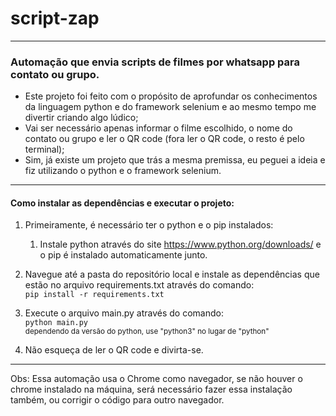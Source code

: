# script-zap

***

### Automação que envia scripts de filmes por whatsapp para contato ou grupo.

* Este projeto foi feito com o propósito de aprofundar os conhecimentos da linguagem python e do framework selenium e ao mesmo tempo me divertir criando algo lúdico;
* Vai ser necessário apenas informar o filme escolhido, o nome do contato ou grupo e ler o QR code (fora ler o QR code, o resto é pelo terminal);
* Sim, já existe um projeto que trás a mesma premissa, eu peguei a ideia e fiz utilizando o python e o framework selenium.

***

#### Como instalar as dependências e executar o projeto:

1. Primeiramente, é necessário ter o python e o pip instalados:
   1. Instale python através do site https://www.python.org/downloads/ e o pip é instalado automaticamente junto.


2. Navegue até a pasta do repositório local e instale as dependências que estão no arquivo requirements.txt através do comando:
    <br>```pip install -r requirements.txt```


3. Execute o arquivo main.py através do comando:
    <br>```python main.py```
    <br><sub>dependendo da versão do python, use "python3" no lugar de "python"</sub>


4. Não esqueça de ler o QR code e divirta-se.

***

Obs: Essa automação usa o Chrome como navegador, se não houver o chrome instalado na máquina, será necessário fazer essa instalação também, ou corrigir o código para outro navegador.